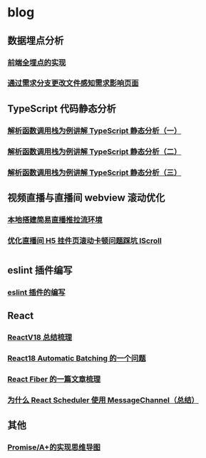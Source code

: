 # blog

## 数据埋点分析

### [前端全埋点的实现](https://github.com/fulldo/blog/blob/main/%E5%89%8D%E7%AB%AF%E5%85%A8%E5%9F%8B%E7%82%B9%E7%9A%84%E5%AE%9E%E7%8E%B0.md)

### [通过需求分支更改文件感知需求影响页面](https://github.com/fulldo/blog/blob/main/%E9%80%9A%E8%BF%87%E9%9C%80%E6%B1%82%E5%88%86%E6%94%AF%E6%9B%B4%E6%94%B9%E6%96%87%E4%BB%B6%E6%84%9F%E7%9F%A5%E9%9C%80%E6%B1%82%E5%BD%B1%E5%93%8D%E9%A1%B5%E9%9D%A2.md)

## TypeScript 代码静态分析

### [解析函数调用栈为例讲解 TypeScript 静态分析（一）](https://github.com/fulldo/blog/blob/main/%E8%A7%A3%E6%9E%90%E5%87%BD%E6%95%B0%E8%B0%83%E7%94%A8%E6%A0%88%E4%B8%BA%E4%BE%8B%E8%AE%B2%E8%A7%A3%20TypeScript%20%E9%9D%99%E6%80%81%E5%88%86%E6%9E%90%EF%BC%88%E4%B8%80%EF%BC%89.md)

### [解析函数调用栈为例讲解 TypeScript 静态分析（二）](https://github.com/fulldo/blog/blob/main/%E8%A7%A3%E6%9E%90%E5%87%BD%E6%95%B0%E8%B0%83%E7%94%A8%E6%A0%88%E4%B8%BA%E4%BE%8B%E8%AE%B2%E8%A7%A3%20TypeScript%20%E9%9D%99%E6%80%81%E5%88%86%E6%9E%90%EF%BC%88%E4%BA%8C%EF%BC%89.md)

### [解析函数调用栈为例讲解 TypeScript 静态分析（三）](https://github.com/fulldo/blog/blob/main/%E8%A7%A3%E6%9E%90%E5%87%BD%E6%95%B0%E8%B0%83%E7%94%A8%E6%A0%88%E4%B8%BA%E4%BE%8B%E8%AE%B2%E8%A7%A3%20TypeScript%20%E9%9D%99%E6%80%81%E5%88%86%E6%9E%90%EF%BC%88%E4%B8%89%EF%BC%89.md)

## 视频直播与直播间 webview 滚动优化

### [本地搭建简易直播推拉流环境](https://github.com/fulldo/blog/tree/main/articles/%E6%9C%AC%E5%9C%B0%E6%90%AD%E5%BB%BA%E7%AE%80%E6%98%93%E7%9B%B4%E6%92%AD%E6%8E%A8%E6%8B%89%E6%B5%81%E7%8E%AF%E5%A2%83)

### [优化直播间 H5 挂件页滚动卡顿问题踩坑 IScroll](https://github.com/fulldo/blog/blob/main/%E4%BC%98%E5%8C%96%E7%9B%B4%E6%92%AD%E9%97%B4H5%E6%8C%82%E4%BB%B6%E9%A1%B5%E6%BB%9A%E5%8A%A8%E5%8D%A1%E9%A1%BF%E9%97%AE%E9%A2%98%E8%B8%A9%E5%9D%91IScroll.md)

#

## eslint 插件编写

### [eslint 插件的编写](https://github.com/fulldo/blog/blob/main/eslint%E6%8F%92%E4%BB%B6%E7%9A%84%E7%BC%96%E5%86%99.md)

## React

### [ReactV18 总结梳理](https://github.com/fulldo/blog/tree/main/articles/ReactV18%20%E6%80%BB%E7%BB%93%E6%A2%B3%E7%90%86)

### [React18 Automatic Batching 的一个问题](https://github.com/fulldo/blog/tree/main/articles/React18%20Automatic%20Batching%20%E7%9A%84%E4%B8%80%E4%B8%AA%E9%97%AE%E9%A2%98)

### [React Fiber 的一篇文章梳理](https://github.com/fulldo/blog/tree/main/articles/React%20Fiber%E6%96%87%E7%AB%A0%E6%A2%B3%E7%90%86)

### [为什么 React Scheduler 使用 MessageChannel（总结）](https://github.com/fulldo/blog/tree/main/articles/%E4%B8%BA%E4%BB%80%E4%B9%88%20React%20Scheduler%20%E4%BD%BF%E7%94%A8%20MessageChannel%EF%BC%88%E6%80%BB%E7%BB%93%EF%BC%89)

## 其他

### [Promise/A+的实现思维导图](https://github.com/fulldo/blog/blob/main/articles/PromiseA%2B的实现思维导图/readme.md)

